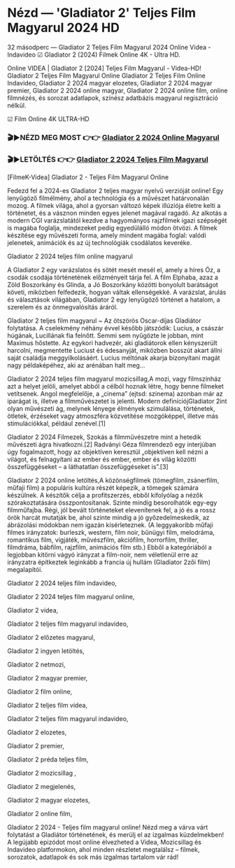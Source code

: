 # Nézd — 'Gladiator 2' Teljes Film Magyarul 2024 HD
32 másodperc — Gladiator 2 Teljes Film Magyarul 2024 Online Videa - Indavideo ☑ Gladiator 2 (2024) Filmek Online 4K - Ultra HD.

Online VIDEA | Gladiator 2 [2024] Teljes Film Magyarul - Videa-HD! Gladiator 2 Teljes Film Magyarul Online Gladiator 2 Teljes Film Online Indavideo, Gladiator 2 2024 magyar elozetes, Gladiator 2 2024 magyar premier, Gladiator 2 2024 online magyar, Gladiator 2 2024 online film, online filmnézés, és sorozat adatlapok, színész adatbázis magyarul regisztráció nélkül.

☑ Film Online 4K ULTRA-HD

### 🎬▶NÉZD MEG MOST 👉👉 [Gladiator 2 2024 Online Magyarul](https://is.gd/plpIfy)

### 🎬▶LETÖLTÉS 👉👉 [Gladiator 2 2024 Teljes Film Magyarul](https://is.gd/plpIfy)

[FilmeK-Videa] Gladiator 2 - Teljes Film Magyarul Online

Fedezd fel a 2024-es Gladiator 2 teljes magyar nyelvű verzióját online! Egy lenyűgöző filmélmény, ahol a technológia és a művészet határvonalán mozog. A filmek világa, ahol a gyorsan változó képek illúziója életre kelti a történetet, és a vásznon minden egyes jelenet magával ragadó. Az alkotás a modern CGI varázslatától kezdve a hagyományos rajzfilmek igazi szépségét is magába foglalja, mindezeket pedig egyedülálló módon ötvözi. A filmek készítése egy művészeti forma, amely mindent magába foglal: valódi jelenetek, animációk és az új technológiák csodálatos keveréke.

Gladiator 2 2024 teljes film online magyarul

A Gladiator 2 egy varázslatos és sötét mesét mesél el, amely a híres Óz, a csodák csodája történetének előzményeit tárja fel. A film Elphaba, azaz a Zöld Boszorkány és Glinda, a Jó Boszorkány közötti bonyolult barátságot követi, miközben felfedezik, hogyan váltak ellenségekké. A varázslat, árulás és választások világában, Gladiator 2 egy lenyűgöző történet a hatalom, a szerelem és az önmegvalósítás áráról.

Gladiator 2 teljes film magyarul ~ Az ötszörös Oscar-díjas Gladiátor folytatása. A cselekmény néhány évvel később játszódik: Lucius, a császár húgának, Lucillának fia felnőtt. Semmi sem nyűgözte le jobban, mint Maximus hőstette. Az egykori hadvezér, aki gladiátorok ellen kényszerült harcolni, megmentette Luciust és édesanyját, miközben bosszút akart állni saját családja meggyilkolásáért. Lucius méltónak akarja bizonyítani magát nagy példaképéhez, aki az arénában halt meg...

Gladiator 2 2024 teljes film magyarul mozicsillag,A mozi, vagy filmszínház azt a helyet jelöli, amelyet abból a célból hoznak létre, hogy benne filmeket vetítsenek. Angol megfelelője, a „cinema” (ejtsd: szinema) azonban már az iparágat is, illetve a filmművészetet is jelenti. Modern definíciójGladiator 2int olyan művészeti ág, melynek lényege élmények szimulálása, történetek, ötletek, érzéseket vagy atmoszféra közvetítése mozgóképpel, illetve más stimulációkkal, például zenével.[1]

Gladiator 2 2024 Filmezek, Szokás a filmművészetre mint a hetedik művészeti ágra hivatkozni.[2] Radványi Géza filmrendező egy interjúban úgy fogalmazott, hogy az objektíven keresztül „objektíven kell nézni a világot, és felnagyítani az ember és ember, ember és világ közötti összefüggéseket – a láthatatlan összefüggéseket is”.[3]

Gladiator 2 2024 online letöltés,A közönségfilmek (tömegfilm, zsánerfilm, műfaji film) a populáris kultúra részét képezik, a tömegek számára készülnek. A készítők célja a profitszerzés, ebből kifolyólag a nézők szórakoztatására összpontosítanak. Szinte mindig besorolhatók egy-egy filmműfajba. Régi, jól bevált történeteket elevenítenek fel, a jó és a rossz örök harcát mutatják be, ahol szinte mindig a jó győzedelmeskedik, az ábrázolási módokban nem igazán kísérleteznek. (A leggyakoribb műfaji filmes irányzatok: burleszk, western, film noir, bűnügyi film, melodráma, romantikus film, vígjáték, művészfilm, akciófilm, horrorfilm, thriller, filmdráma, bábfilm, rajzfilm, animációs film stb.) Ebből a kategóriából a legjobban kitörni vágyó irányzat a film-noir, nem véletlenül erre az irányzatra építkeztek leginkább a francia új hullám (Gladiator 2zői film) megalapítói.

Gladiator 2 2024 teljes film indavideo,

Gladiator 2 2024 teljes film magyarul online,

Gladiator 2 videa,

Gladiator 2 teljes film magyarul indavideo,

Gladiator 2 előzetes magyarul,

Gladiator 2 ingyen letöltés,

Gladiator 2 netmozi,

Gladiator 2 magyar premier,

Gladiator 2 film online,

Gladiator 2 teljes film videa,

Gladiator 2 teljes film magyarul indavideo,

Gladiator 2 elozetes,

Gladiator 2 premier,

Gladiator 2 préda teljes film,

Gladiator 2 mozicsillag ,

Gladiator 2 megjelenés,

Gladiator 2 magyar elozetes,

Gladiator 2 online film,

Gladiator 2 2024 - Teljes film magyarul online! Nézd meg a várva várt folytatást a Gladiátor történetének, és merülj el az izgalmas küzdelmekben! A legújabb epizódot most online élvezheted a Videa, Mozicsillag és Indavideo platformokon, ahol minden részletet megtalálsz – filmek, sorozatok, adatlapok és sok más izgalmas tartalom vár rád!
